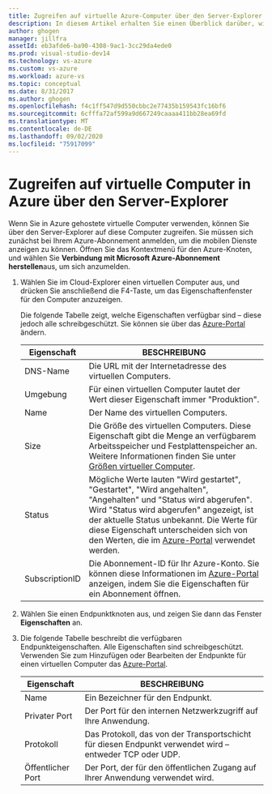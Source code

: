 ```yaml
---
title: Zugreifen auf virtuelle Azure-Computer über den Server-Explorer | Microsoft Docs
description: In diesem Artikel erhalten Sie einen Überblick darüber, wie virtuelle Azure-Computer im Server-Explorer von Visual Studio angezeigt, erstellt und verwaltet werden können.
author: ghogen
manager: jillfra
assetId: eb3afde6-ba90-4308-9ac1-3cc29da4ede0
ms.prod: visual-studio-dev14
ms.technology: vs-azure
ms.custom: vs-azure
ms.workload: azure-vs
ms.topic: conceptual
ms.date: 8/31/2017
ms.author: ghogen
ms.openlocfilehash: f4c1ff547d9d550cbbc2e77435b159543fc16bf6
ms.sourcegitcommit: 6cfffa72af599a9d667249caaaa411bb28ea69fd
ms.translationtype: MT
ms.contentlocale: de-DE
ms.lasthandoff: 09/02/2020
ms.locfileid: "75917099"
---
```

# <a name="accessing-azure-virtual-machines-from-server-explorer"></a>Zugreifen auf virtuelle Computer in Azure über den Server-Explorer

Wenn Sie in Azure gehostete virtuelle Computer verwenden, können Sie über den Server-Explorer auf diese Computer zugreifen. Sie müssen sich zunächst bei Ihrem Azure-Abonnement anmelden, um die mobilen Dienste anzeigen zu können. Öffnen Sie das Kontextmenü für den Azure-Knoten, und wählen Sie **Verbindung mit Microsoft Azure-Abonnement herstellen**aus, um sich anzumelden.

1. Wählen Sie im Cloud-Explorer einen virtuellen Computer aus, und drücken Sie anschließend die F4-Taste, um das Eigenschaftenfenster für den Computer anzuzeigen.

    Die folgende Tabelle zeigt, welche Eigenschaften verfügbar sind – diese jedoch alle schreibgeschützt. Sie können sie über das [Azure-Portal](https://portal.azure.com/) ändern.

   | Eigenschaft | BESCHREIBUNG |
   | --- | --- |
   | DNS-Name |Die URL mit der Internetadresse des virtuellen Computers. |
   | Umgebung |Für einen virtuellen Computer lautet der Wert dieser Eigenschaft immer "Produktion". |
   | Name |Der Name des virtuellen Computers. |
   | Size |Die Größe des virtuellen Computers. Diese Eigenschaft gibt die Menge an verfügbarem Arbeitsspeicher und Festplattenspeicher an. Weitere Informationen finden Sie unter [Größen virtueller Computer](/azure/cloud-services/cloud-services-sizes-specs). |
   | Status |Mögliche Werte lauten "Wird gestartet", "Gestartet", "Wird angehalten", "Angehalten" und "Status wird abgerufen". Wird "Status wird abgerufen" angezeigt, ist der aktuelle Status unbekannt. Die Werte für diese Eigenschaft unterscheiden sich von den Werten, die im [Azure-Portal](https://portal.azure.com/) verwendet werden. |
   | SubscriptionID |Die Abonnement-ID für Ihr Azure-Konto. Sie können diese Informationen im [Azure-Portal](https://portal.azure.com/) anzeigen, indem Sie die Eigenschaften für ein Abonnement öffnen. |
2. Wählen Sie einen Endpunktknoten aus, und zeigen Sie dann das Fenster **Eigenschaften** an.
3. Die folgende Tabelle beschreibt die verfügbaren Endpunkteigenschaften. Alle Eigenschaften sind schreibgeschützt. Verwenden Sie zum Hinzufügen oder Bearbeiten der Endpunkte für einen virtuellen Computer das [Azure-Portal](https://portal.azure.com/). 

   | Eigenschaft | BESCHREIBUNG |
   | --- | --- |
   | Name |Ein Bezeichner für den Endpunkt. |
   | Privater Port |Der Port für den internen Netzwerkzugriff auf Ihre Anwendung. |
   | Protokoll |Das Protokoll, das von der Transportschicht für diesen Endpunkt verwendet wird – entweder TCP oder UDP. |
   | Öffentlicher Port |Der Port, der für den öffentlichen Zugang auf Ihrer Anwendung verwendet wird. |

